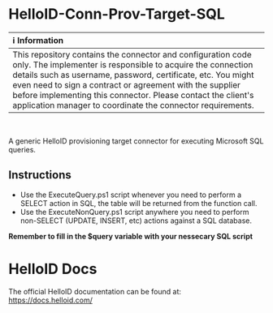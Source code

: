 # HelloID-Conn-Prov-Target-SQL

| :information_source: Information |
|:---------------------------|
| This repository contains the connector and configuration code only. The implementer is responsible to acquire the connection details such as username, password, certificate, etc. You might even need to sign a contract or agreement with the supplier before implementing this connector. Please contact the client's application manager to coordinate the connector requirements.       |

<br />

A generic HelloID provisioning target connector for executing Microsoft SQL queries.

## Instructions
- Use the ExecuteQuery.ps1 script whenever you need to perform a SELECT action in SQL, the table will be returned from the function call.
- Use the ExecuteNonQuery.ps1 script anywhere you need to perform non-SELECT (UPDATE, INSERT, etc) actions against a SQL database.

**Remember to fill in the $query variable with your nessecary SQL script**


# HelloID Docs
The official HelloID documentation can be found at: https://docs.helloid.com/